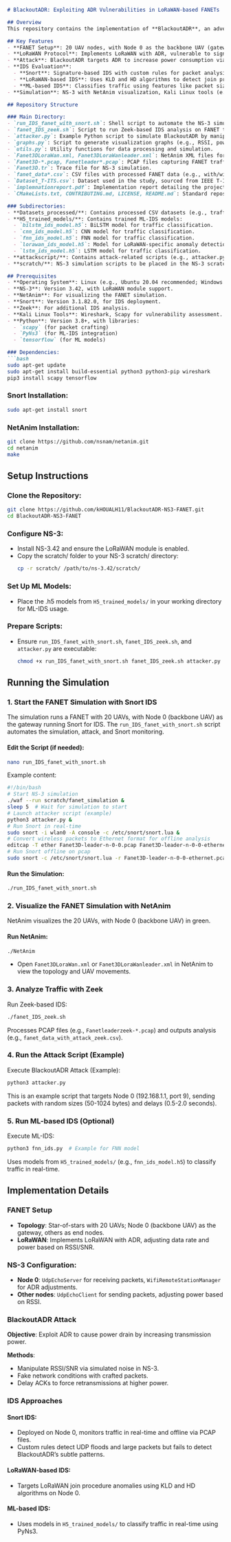 
```markdown
# BlackoutADR: Exploiting ADR Vulnerabilities in LoRaWAN-based FANETs

## Overview
This repository contains the implementation of **BlackoutADR**, an adversarial attack targeting the Adaptive Data Rate (ADR) mechanism in LoRaWAN-based Flying Ad Hoc Networks (FANETs). The project simulates a FANET with 20 UAVs using NS-3, where the leader node (Node 0) acts as the central gateway equipped with Intrusion Detection Systems (IDS). BlackoutADR manipulates signal metrics (RSSI/SNR) to trick UAVs into increasing transmission power, causing power drain and potential DDoS attacks. The simulation evaluates IDS effectiveness using Snort, a LoRaWAN-specific IDS (KLD/HD algorithms), and machine learning (ML)-based IDS models, with findings showing evasion by BlackoutADR’s subtle manipulations.

## Key Features
- **FANET Setup**: 20 UAV nodes, with Node 0 as the backbone UAV (gateway) in a star-of-stars topology.
- **LoRaWAN Protocol**: Implements LoRaWAN with ADR, vulnerable to signal manipulation.
- **Attack**: BlackoutADR targets ADR to increase power consumption via crafted packets and delayed ACKs.
- **IDS Evaluation**:
  - **Snort**: Signature-based IDS with custom rules for packet analysis.
  - **LoRaWAN-based IDS**: Uses KLD and HD algorithms to detect join procedure anomalies.
  - **ML-based IDS**: Classifies traffic using features like packet size and RSSI for advanced detection.
- **Simulation**: NS-3 with NetAnim visualization, Kali Linux tools (e.g., Scapy, Wireshark) for attack and analysis.

## Repository Structure

### Main Directory:
- `run_IDS_fanet_with_snort.sh`: Shell script to automate the NS-3 simulation, Snort IDS, and attack execution.
- `fanet_IDS_zeek.sh`: Script to run Zeek-based IDS analysis on FANET traffic.
- `attacker.py`: Example Python script to simulate BlackoutADR by manipulating ADR (e.g., packet delays, payload sizes).
- `graphs.py`: Script to generate visualization graphs (e.g., RSSI, power over time).
- `utils.py`: Utility functions for data processing and simulation.
- `Fanet3DLoraWan.xml, Fanet3DLoraWanleader.xml`: NetAnim XML files for visualizing the FANET simulation.
- `Fanet3D-*.pcap, Fanetleader*.pcap`: PCAP files capturing FANET traffic for nodes 0-19 and leader node.
- `Fanet3D.tr`: Trace file for NS-3 simulation.
- `fanet_data*.csv`: CSV files with processed FANET data (e.g., with/without attack, Zeek analysis).
- `Dataset_T-ITS.csv`: Dataset used in the study, sourced from IEEE T-ITS.
- `implemnationreport.pdf`: Implementation report detailing the project setup and findings.
- `CMakeLists.txt, CONTRIBUTING.md, LICENSE, README.md`: Standard repository files.

### Subdirectories:
- **Datasets_processed/**: Contains processed CSV datasets (e.g., traffic features, attack data). Note: Not all datasets are included due to large file sizes; contact the repository owner for access to full datasets.
- **H5_trained_models/**: Contains trained ML-IDS models:
  - `bilstm_ids_model.h5`: BiLSTM model for traffic classification.
  - `cnn_ids_model.h5`: CNN model for traffic classification.
  - `fnn_ids_model.h5`: FNN model for traffic classification.
  - `lorawan_ids_model.h5`: Model for LoRaWAN-specific anomaly detection.
  - `lstm_ids_model.h5`: LSTM model for traffic classification.
- **attackscript/**: Contains attack-related scripts (e.g., attacker.py duplicate, additional attack utilities).
- **scratch/**: NS-3 simulation scripts to be placed in the NS-3 scratch/ directory for running the FANET simulation.

## Prerequisites
- **Operating System**: Linux (e.g., Ubuntu 20.04 recommended; Windows users can use WSL).
- **NS-3**: Version 3.42, with LoRaWAN module support.
- **NetAnim**: For visualizing the FANET simulation.
- **Snort**: Version 3.1.82.0, for IDS deployment.
- **Zeek**: For additional IDS analysis.
- **Kali Linux Tools**: Wireshark, Scapy for vulnerability assessment.
- **Python**: Version 3.8+, with libraries:
  - `scapy` (for packet crafting)
  - `PyNs3` (for ML-IDS integration)
  - `tensorflow` (for ML models)

### Dependencies:
```bash
sudo apt-get update
sudo apt-get install build-essential python3 python3-pip wireshark
pip3 install scapy tensorflow
```

### Snort Installation:
```bash
sudo apt-get install snort
```

### NetAnim Installation:
```bash
git clone https://github.com/nsnam/netanim.git
cd netanim
make
```

## Setup Instructions

### Clone the Repository:
```bash
git clone https://github.com/kHOUALH11/BlackoutADR-NS3-FANET.git
cd BlackoutADR-NS3-FANET
```

### Configure NS-3:
- Install NS-3.42 and ensure the LoRaWAN module is enabled.
- Copy the scratch/ folder to your NS-3 scratch/ directory:
  ```bash
  cp -r scratch/ /path/to/ns-3.42/scratch/
  ```

### Set Up ML Models:
- Place the .h5 models from `H5_trained_models/` in your working directory for ML-IDS usage.

### Prepare Scripts:
- Ensure `run_IDS_fanet_with_snort.sh`, `fanet_IDS_zeek.sh`, and `attacker.py` are executable:
  ```bash
  chmod +x run_IDS_fanet_with_snort.sh fanet_IDS_zeek.sh attacker.py
  ```

## Running the Simulation

### 1. Start the FANET Simulation with Snort IDS
The simulation runs a FANET with 20 UAVs, with Node 0 (backbone UAV) as the gateway running Snort for IDS. The `run_IDS_fanet_with_snort.sh` script automates the simulation, attack, and Snort monitoring.

#### Edit the Script (if needed):
```bash
nano run_IDS_fanet_with_snort.sh
```
Example content:
```bash
#!/bin/bash
# Start NS-3 simulation
./waf --run scratch/fanet_simulation &
sleep 5  # Wait for simulation to start
# Launch attacker script (example)
python3 attacker.py &
# Run Snort in real-time
sudo snort -i wlan0 -A console -c /etc/snort/snort.lua &
# Convert wireless packets to Ethernet format for offline analysis
editcap -T ether Fanet3D-leader-n-0-0.pcap Fanet3D-leader-n-0-0-ethernet.pcap
# Run Snort offline on pcap
sudo snort -c /etc/snort/snort.lua -r Fanet3D-leader-n-0-0-ethernet.pcap
```

#### Run the Simulation:
```bash
./run_IDS_fanet_with_snort.sh
```

### 2. Visualize the FANET Simulation with NetAnim
NetAnim visualizes the 20 UAVs, with Node 0 (backbone UAV) in green.
#### Run NetAnim:
```bash
./NetAnim
```
- Open `Fanet3DLoraWan.xml` or `Fanet3DLoraWanleader.xml` in NetAnim to view the topology and UAV movements.

### 3. Analyze Traffic with Zeek
Run Zeek-based IDS:
```bash
./fanet_IDS_zeek.sh
```
Processes PCAP files (e.g., `Fanetleaderzeek-*.pcap`) and outputs analysis (e.g., `fanet_data_with_attack_zeek.csv`).

### 4. Run the Attack Script (Example)
Execute BlackoutADR Attack (Example):
```bash
python3 attacker.py
```
This is an example script that targets Node 0 (192.168.1.1, port 9), sending packets with random sizes (50-1024 bytes) and delays (0.5-2.0 seconds).

### 5. Run ML-based IDS (Optional)
Execute ML-IDS:
```bash
python3 fnn_ids.py  # Example for FNN model
```
Uses models from `H5_trained_models/` (e.g., `fnn_ids_model.h5`) to classify traffic in real-time.

## Implementation Details

### FANET Setup
- **Topology**: Star-of-stars with 20 UAVs; Node 0 (backbone UAV) as the gateway, others as end nodes.
- **LoRaWAN**: Implements LoRaWAN with ADR, adjusting data rate and power based on RSSI/SNR.

### NS-3 Configuration:
- **Node 0**: `UdpEchoServer` for receiving packets, `WifiRemoteStationManager` for ADR adjustments.
- **Other nodes**: `UdpEchoClient` for sending packets, adjusting power based on RSSI.

### BlackoutADR Attack
**Objective**: Exploit ADR to cause power drain by increasing transmission power.

**Methods**:
- Manipulate RSSI/SNR via simulated noise in NS-3.
- Fake network conditions with crafted packets.
- Delay ACKs to force retransmissions at higher power.

### IDS Approaches
#### Snort IDS:
- Deployed on Node 0, monitors traffic in real-time and offline via PCAP files.
- Custom rules detect UDP floods and large packets but fails to detect BlackoutADR’s subtle patterns.

#### LoRaWAN-based IDS:
- Targets LoRaWAN join procedure anomalies using KLD and HD algorithms on Node 0.

#### ML-based IDS:
- Uses models in `H5_trained_models/` to classify traffic in real-time using PyNs3.


